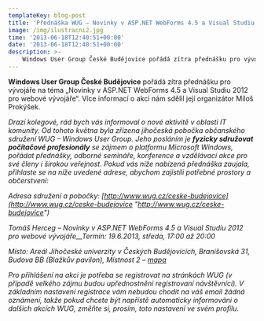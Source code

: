 ```yaml
---
templateKey: blog-post
title: 'Přednáška WUG – Novinky v ASP.NET WebForms 4.5 a Visual Studiu 2012 pro webové vývojáře'
image: /img/ilustracni2.jpg
time: '2013-06-18T12:40:51+00:00'
date: '2013-06-18T12:40:51+00:00'
description: >-
    Windows User Group České Budějovice pořádá zítra přednášku pro vývojáře na téma „Novinky v ASP.NET WebForms 4.5 a Visual Studiu 2012 pro webové vývojáře“. Více informací o akci...
---
```

**Windows User Group České Budějovice** pořádá zítra přednášku pro vývojáře na téma „Novinky v ASP.NET WebForms 4.5 a Visual Studiu 2012 pro webové vývojáře“. Více informací o akci nám sdělil její organizátor Miloš Prokýšek.

 _Drazí kolegové, rád bych vás informoval o nové aktivitě v oblasti IT komunity. Od tohoto května byla zřízena jihočeská pobočka občanského sdružení WUG – Windows User Group. Jeho posláním je **fyzicky sdružovat počítačové profesionály** se zájmem o platformu Microsoft Windows, pořádat přednášky, odborné semináře, konference a vzdělávací akce pro své členy i širokou veřejnost. Pokud vás níže nabízená přednáška zaujala, přihlaste se na níže uvedené adrese, abychom zajistili potřebné prostory a občerstvení:_

_Adresa sdružení a pobočky: [http://www.wug.cz/ceske-budejovice](http://www.wug.cz/ceske-budejovice "http://www.wug.cz/ceske-budejovice")_

_Tomáš Herceg – Novinky v ASP.NET WebForms 4.5 a Visual Studiu 2012 pro webové vývojáře__Termín: 19.6.2013, středa, 17:00 až 20:00_

_Místo: Areál Jihočeské univerzity v Českých Budějovicích, Branišovská 31, Budova BB (Blažkův pavilon), Místnost 2 – [mapa](http://maps.google.cz/maps?q=48.977826,14.445873&hl=cs&ll=48.977812,14.44638&spn=0.001472,0.004128&num=1&t=h&brcurrent=5,0,0&z=19 "Mapa")_

_Pro přihlášení na akci je potřeba se registrovat na stránkách WUG (v případě velkého zájmu budou upřednostněni registrovaní návštěvníci). V základním nastavení registrace vám nebudou chodit na váš email žádná oznámení, takže pokud chcete být napřístě automaticky informováni o dalších akcích WUG, změňte si, prosím, toto nastavení ve svém profilu._